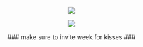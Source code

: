 <p align="center">
<a href="https://top.gg/bot/1082682356919455845">
  <img src="https://top.gg/api/widget/1082682356919455845.svg">
</a>

</div>

<p align="center">  
<img src="https://discord.c99.nl/widget/theme-4/1039974743379546194.png">
</p>

<p align="center">
### make sure to invite week for kisses ###
</a>
